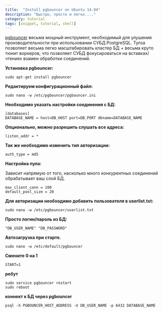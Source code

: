 ```yaml
---
title:  "Install pgbouncer on Ubuntu 14.04"
description: "Быстро, просто и легко...."
category: tutorial
tags: [snippet, tutorial, shell]
---
```


[pgbouncer](https://wiki.postgresql.org/wiki/PgBouncer) весьма мощный инструмент, необходимый для улушения производительности при использовании СУБД PostgreSQL. 
Тулза позволяет весьма легко масштабировать кластер БД + весьма круто тюнит воркеров, что позволяет СУБД фокусироваться на вставках/чтениях взамен обработки соединений.


**Установка pgbouncer:**

```
sudo apt-get install pgbouncer
```

**Редактируем конфигурационный файл:**

```
sudo nano -w /etc/pgbouncer/pgbouncer.ini
```

**Необходимо указать настройки соединения с БД:**

```
[databases]
DATABASE_NAME = host=DB_HOST port=DB_PORT dbname=DATABASE_NAME
```

**Опционально, можно разрешить слушать все адреса:**

```
listen_addr = *
```

**Так же необходимо изменить тип авторизации:**

```
auth_type = md5
```

**Настройка пула:**

Зависит напрямую от того, насколько много конкурентных соединений обрабатывает ваш слой БД.

```
max_client_conn = 100
default_pool_size = 20
```

**Для авторизации необходимо добавить пользователя в userlist.txt:**

```
sudo nano -w /etc/pgbouncer/userlist.txt
```

**Просто логин/пароль из БД:**

```
"DB_USER_NAME" "DB_PASSWORD"
```

**Автозагрузка при старте.**

```
sudo nano -w /etc/default/pgbouncer
```

**Смените 0 на 1**

```
START=1
```

**ребут**

```
sudo service pgbouncer restart
sudo reboot
```

**коннект к БД через pgbouncer**

```
psql -h PGBOUNCER_HOST_ADDRESS -U DB_USER_NAME -p 6432 DATABASE_NAME
```